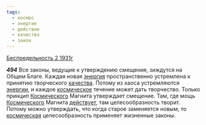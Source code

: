```yaml
---
tags:
  - космос
  - энергия
  - действие
  - качество
  - закон
---
```


[Беспредельность 2 1931г](/agni/1931)

___494___
Все законы, ведущие к утверждению смещения, зиждутся на Общем Благе. Каждая новая [энергия](/tag/#энергия) пространственно устремлена к принятию творческого [качества](/tag/#качество). Потому из хаоса устремляются [энергии](/tag/#энергия), и каждое [космическое](/tag/#космос) течение может дать творчество. Только принцип [Космического](/tag/#космос) Магнита утверждает смещение. Там, где мощь [Космического](/tag/#космос) Магнита [действует](/tag/#действие), там целесообразность творит. Потому можно утверждать, что когда старое заменяется новым, то [космическая](/tag/#космос) целесообразность применяет жизненные законы.   

